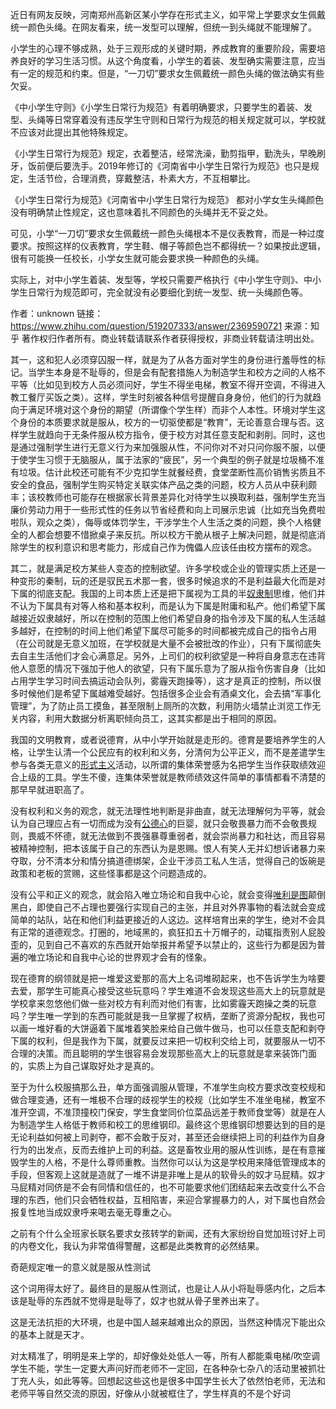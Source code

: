 近日有网友反映，河南郑州高新区某小学存在形式主义，如平常上学要求女生佩戴统一颜色头绳。在网友看来，统一发型可以理解，但统一到头绳就不能理解了。

小学生的心理不够成熟，处于三观形成的关键时期，养成教育的重要阶段，需要培养良好的学习生活习惯。从这个角度看，小学生的着装、发型确实需要注意，应当有一定的规范和约束。但是，“一刀切”要求女生佩戴统一颜色头绳的做法确实有些欠妥。

《中小学生守则》《小学生日常行为规范》有着明确要求，只要学生的着装、发型、头绳等日常穿着没有违反学生守则和日常行为规范的相关规定就可以，学校就不应该对此提出其他特殊规定。

《小学生日常行为规范》规定，衣着整洁，经常洗澡，勤剪指甲，勤洗头，早晚刷牙，饭前便后要洗手。2019年修订的《河南省中小学生日常行为规范》也只是规定，生活节俭，合理消费，穿戴整洁，朴素大方，不互相攀比。

《小学生日常行为规范》《河南省中小学生日常行为规范》 都对小学女生头绳颜色没有明确禁止性规定，这也意味着扎不同颜色的头绳并无不妥之处。

可见，小学“一刀切”要求女生佩戴统一颜色头绳根本不是仪表教育，而是一种过度要求。按照这样的仪表教育，学生鞋、帽子等颜色岂不都得统一？如果按此逻辑，很有可能换一任校长，小学女生就可能会要求换一种颜色的头绳。

实际上，对中小学生着装、发型等，学校只需要严格执行《中小学生守则》、中小学生日常行为规范即可，完全就没有必要细化到统一发型、统一头绳颜色等。





作者：unknown
链接：https://www.zhihu.com/question/519207333/answer/2369590721
来源：知乎
著作权归作者所有。商业转载请联系作者获得授权，非商业转载请注明出处。



其一，这和犯人必须穿囚服一样，就是为了从各方面对学生的身份进行羞辱性的标记。当学生本身是不耻辱的，但是会有配套措施人为制造学生和校方之间的人格不平等（比如见到校方人员必须问好，学生不得坐电梯，教室不得开空调，不得进入教工餐厅买饭之类）。这样，学生时刻被各种信号提醒自身身份，他们的行为就趋向于满足环境对这个身份的期望（所谓像个学生样）而非个人本性。环境对学生这个身份的本质要求就是服从，校方的一切驱使都是“教育”，无论善意合理与否。这样学生就趋向于无条件服从校方指令，便于校方对其任意支配和剥削。同时，这也是通过强制学生进行无意义行为来加强服从性，不问你对不对只问你服不服，以便于使学生习惯于无脑服从，属于法家的“疲民”，另一个典型的例子就是垃圾桶不准有垃圾。估计此校还可能有不少克扣学生就餐经费，食堂垄断性高价销售劣质且不安全的食品，强制学生购买特定关联实体产品之类的问题，校方人员从中获利颇丰；该校教师也可能存在根据家长背景差异化对待学生以换取利益，强制学生充当廉价劳动力用于一些形式性的任务以节省经费和向上司展示忠诚（比如充当免费啦啦队，观众之类），侮辱或体罚学生，干涉学生个人生活之类的问题，换个人格健全的人都会想要不惜掀桌子来反抗。所以校方干脆从根子上解决问题，就是彻底消除学生的权利意识和思考能力，形成自己作为傀儡人应该任由校方摆布的观念。

其二，就是满足校方某些人变态的控制欲望。许多学校或企业的管理实质上还是一种变形的秦制，玩的还是驭民五术那一套，很多时候追求的不是利益最大化而是对下属的彻底支配。我国的上司本质上还是把下属视为工具的半[奴隶制](https://www.zhihu.com/search?q=奴隶制&search_source=Entity&hybrid_search_source=Entity&hybrid_search_extra={"sourceType"%3A"answer"%2C"sourceId"%3A2369590721})思维，他们并不认为下属具有对等人格和基本权利，而是认为下属是附庸和私产。他们希望下属越接近奴隶越好，所以在控制的范围上他们希望自身的指令涉及下属的私人生活越多越好，在控制的时间上他们希望下属尽可能多的时间都被完成自己的指令占用（在公司就是无意义加班，在学校就是大量不会被批改的作业），只有下属彻底失去自主生活他们才会心满意足。另外，上司们的权利欲望是一种将自身意志在违背他人意愿的情况下强加于他人的欲望，只有下属乐意为了服从指令伤害自身（比如占用学生学习时间去搞运动会队列，雾霾天跑操等），这才是真正的控制，所以很多时候他们是希望下属越难受越好。包括很多企业会有酒桌文化，会去搞“军事化管理”，为了防止员工摸鱼，甚至限制上厕所的次数，利用防火墙禁止浏览工作无关内容，利用大数据分析离职倾向员工，这其实都是出于相同的原因。



我国的文明教育，或者说德育，从中小学开始就是走形的。德育是要培养学生的人格，让学生认清一个公民应有的权利和义务，分清何为公平正义，而不是差遣学生参与各类无意义的[形式主义](https://www.zhihu.com/search?q=形式主义&search_source=Entity&hybrid_search_source=Entity&hybrid_search_extra={"sourceType"%3A"answer"%2C"sourceId"%3A2369590721})活动，以所谓的集体荣誉感为名把学生当作获取绩效迎合上级的工具。学生不傻，连集体荣誉就是教师绩效这件简单的事情都看不清楚的那早早就进职高了。

没有权利和义务的观念，就无法理性地判断是非曲直，就无法理解何为平等，就会认为自己理应占有一切而成为没有[公德心](https://www.zhihu.com/search?q=公德心&search_source=Entity&hybrid_search_source=Entity&hybrid_search_extra={"sourceType"%3A"answer"%2C"sourceId"%3A2369590721})的巨婴，就只会敬畏暴力而不会敬畏规则，畏威不怀德，就无法做到不畏强暴尊重弱者，就会崇尚暴力和社达，而且容易被精神控制，把本该属于自己的东西认为是恩赐。恨人有笑人无并幻想诉诸暴力来夺取，分不清本分和情分搞道德绑架，企业干涉员工私人生活，觉得自己的饭碗是政策和老板的赏赐，这些怪事都是这个问题造成的。

没有公平和正义的观念，就会陷入唯立场论和自我中心论，就会变得[唯利是图](https://www.zhihu.com/search?q=唯利是图&search_source=Entity&hybrid_search_source=Entity&hybrid_search_extra={"sourceType"%3A"answer"%2C"sourceId"%3A2369590721})颠倒黑白，即使自己不占理也要强行实现自己的主张，并且对外界事物的看法就会变成简单的站队，站在和他们利益更接近的人这边。这样培育出来的学生，绝对不会具有正常的道德观念。打圈的，地域黑的，疯狂扣五十万帽子的，动辄指责别人屁股歪的，见到自己不喜欢的东西就开始举报并希望予以禁止的，这些行为都是因为普遍的唯立场论和自我中心论的世界观才会有的怪象。

现在德育的纲领就是把一堆爱这爱那的高大上名词堆砌起来，也不告诉学生为啥要去爱，那学生可能真心接受这些玩意吗？学生难道不会发现这些高大上的玩意就是学校拿来忽悠他们做一些对校方有利而对他们有害，比如雾霾天跑操之类的玩意吗？学生唯一学到的东西可能就是我一旦掌握了权柄，垄断了资源分配权，我也可以画一堆好看的大饼逼着下属堆着笑脸来给自己做牛做马，也可以任意支配和剥夺下属的权利，但是我作为下属，就要反过来把一切权利交给上司，就要服从一切不合理的决策。而且聪明的学生很容易会发现那些高大上的玩意就是拿来装饰门面的，实质上为自己谋取好处才是真的。

至于为什么校服搞那么丑，单方面强调服从管理，不准学生向校方要求改变校规和做合理变通，还有一堆极不合理的歧视学生的校规（比如学生不准坐电梯，教室不准开空调，不准顶撞校门保安，学生食堂同价位菜品远差于教师食堂等）就是在人为制造学生人格低于教师和校工的思维钢印。最终这个思维钢印想要达到的目的是无论利益如何被上司剥夺，都不会敢于反对，甚至还会继续把上司的利益作为自身行为的出发点，反而去维护上司的利益。这是畜牧业用的服从性训练，是在有意摧毁学生的人格，不是什么尊师重教。当然你可以认为这是学校用来降低管理成本的手段，但客观上这就是造就了一堆不讲是非唯上是从的软骨头的奴才马屁精。奴才马屁精对同侪是不会有同情和信任的，也不可能要求他们团结起来去改变什么不合理的东西，他们只会牺牲权益，互相陷害，来迎合掌握暴力的人，对下属也自然会报复性地当成奴隶呼来喝去毫无尊重之心。

之前有个什么全班家长联名要求女孩转学的新闻，还有大家纷纷自觉加班讨好上司的内卷文化，我认为非常值得警醒，这都是此类教育的必然结果。



奇葩规定唯一的意义就是服从性测试



这个词用得太好了。最终目的是服从性测试，也是让人从小将耻辱感内化，之后本该是耻辱的东西就不觉得是耻辱了，奴才也就从骨子里养出来了。



这是无法抗拒的大环境，也是中国人越来越难出众的原因，当然这种情况下能出众的基本上就是天才。



对太精准了，明明是来上学的，却好像处处低人一等，所有人都能乘电梯/吹空调学生不能，学生一定要大声问好而老师不一定回，在各种杂七杂八的活动里被抓壮丁充人头，如此等等。回想起这些这也是很多中国学生长大了依然怕老师，无法和老师平等自然交流的原因，好像从小就被框住了，学生样真的不是个好词